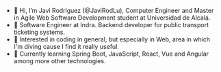 - 👋 Hi, I’m Javi Rodríguez (@JaviRodLu), Computer Engineer and Master in Agile Web Software Development student at Universidad de Alcalá.
- 💼 Software Engineer at Indra. Backend developer for public transport ticketing systems. 
- 👀 Interested in coding in general, but especially in Web, area in which I'm diving cause I find it really useful.
- 🌱 Currently learning Spring Boot, JavaScript, React, Vue and Angular among more other technologies.

<!---
JaviRodLu/JaviRodLu is a ✨ special ✨ repository because its `README.md` (this file) appears on your GitHub profile.
You can click the Preview link to take a look at your changes.
--->
